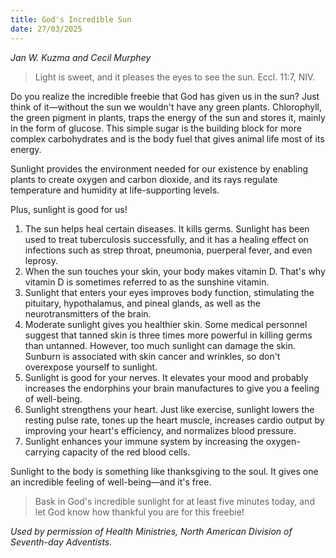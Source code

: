 ```yaml
---
title: God's Incredible Sun
date: 27/03/2025
---
```


_Jan W. Kuzma and Cecil Murphey_

> <p></p>
> Light is sweet, and it pleases the eyes to see the sun. Eccl. 11:7, NIV.

Do you realize the incredible freebie that God has given us in the sun? Just think of it—without the sun we wouldn't have any green plants. Chlorophyll, the green pigment in plants, traps the energy of the sun and stores it, mainly in the form of glucose. This simple sugar is the building block for more complex carbohydrates and is the body fuel that gives animal life most of its energy.

Sunlight provides the environment needed for our existence by enabling plants to create oxygen and carbon dioxide, and its rays regulate temperature and humidity at life-supporting levels.

Plus, sunlight is good for us!

1. The sun helps heal certain diseases. It kills germs. Sunlight has been used to treat tuberculosis successfully, and it has a healing effect on infections such as strep throat, pneumonia, puerperal fever, and even leprosy.
2. When the sun touches your skin, your body makes vitamin D. That's why vitamin D is sometimes referred to as the sunshine vitamin.
3. Sunlight that enters your eyes improves body function, stimulating the pituitary, hypothalamus, and pineal glands, as well as the neurotransmitters of the brain.
4. Moderate sunlight gives you healthier skin. Some medical personnel suggest that tanned skin is three times more powerful in killing germs than untanned. However, too much sunlight can damage the skin. Sunburn is associated with skin cancer and wrinkles, so don't overexpose yourself to sunlight.
5. Sunlight is good for your nerves. It elevates your mood and probably increases the endorphins your brain manufactures to give you a feeling of well-being.
6. Sunlight strengthens your heart. Just like exercise, sunlight lowers the resting pulse rate, tones up the heart muscle, increases cardio output by improving your heart's efficiency, and normalizes blood pressure.
7. Sunlight enhances your immune system by increasing the oxygen-carrying capacity of the red blood cells.

Sunlight to the body is something like thanksgiving to the soul. It gives one an incredible feeling of well-being—and it's free.

> <callout></callout>
> Bask in God's incredible sunlight for at least five minutes today, and let God know how thankful you are for this freebie!

_Used by permission of Health Ministries, North American Division of Seventh-day Adventists._